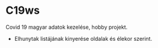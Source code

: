 # C19ws
Covid 19 magyar adatok kezelése, hobby projekt.

- Elhunytak listájának kinyerése oldalak és élekor szerint.
